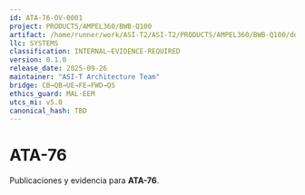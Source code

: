 ```yaml
---
id: ATA-76-OV-0001
project: PRODUCTS/AMPEL360/BWB-Q100
artifact: /home/runner/work/ASI-T2/ASI-T2/PRODUCTS/AMPEL360/BWB-Q100/domains/LIB/ata/76/README.md
llc: SYSTEMS
classification: INTERNAL–EVIDENCE-REQUIRED
version: 0.1.0
release_date: 2025-09-26
maintainer: "ASI-T Architecture Team"
bridge: CB→QB→UE→FE→FWD→QS
ethics_guard: MAL-EEM
utcs_mi: v5.0
canonical_hash: TBD
---
```

# ATA-76

Publicaciones y evidencia para **ATA-76**.
